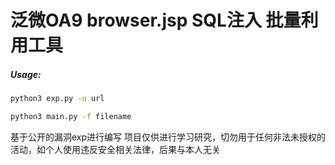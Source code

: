 # 泛微OA9 browser.jsp SQL注入 批量利用工具
##### Usage:

```bash
python3 exp.py -u url

python3 main.py -f filename
```

基于公开的漏洞exp进行编写
项目仅供进行学习研究，切勿用于任何非法未授权的活动，如个人使用违反安全相关法律，后果与本人无关
